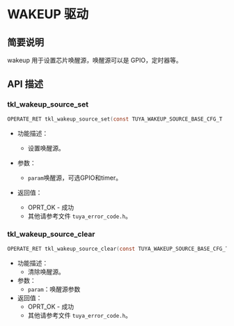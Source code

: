 # WAKEUP 驱动

## 简要说明

wakeup 用于设置芯片唤醒源，唤醒源可以是 GPIO，定时器等。

## API 描述

### tkl_wakeup_source_set

```c
OPERATE_RET tkl_wakeup_source_set(const TUYA_WAKEUP_SOURCE_BASE_CFG_T  *param);
```

- 功能描述：
  - 设置唤醒源。
- 参数：
  - `param`唤醒源，可选GPIO和timer。
- 返回值：
  
  - OPRT_OK - 成功
  - 其他请参考文件 `tuya_error_code.h`。

### tkl_wakeup_source_clear

```c
OPERATE_RET tkl_wakeup_source_clear(const TUYA_WAKEUP_SOURCE_BASE_CFG_T *param);
```

- 功能描述：
  - 清除唤醒源。
- 参数：
  - `param`：唤醒源参数
- 返回值：
  - OPRT_OK - 成功
  - 其他请参考文件 `tuya_error_code.h`。
